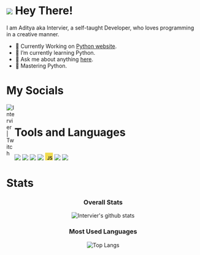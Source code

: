 # <img src="https://cdn.discordapp.com/emojis/776716850301763605.gif?v=1" width="40"> Hey There! 

I am Aditya aka Intervier, a self-taught Developer, who loves programming in a creative manner.


- 🔭 Currently Working on [Python website](https://github.com/BIGBEASTISHANK/login_website).
- 🌱 I’m currently learning Python.
- 💬 Ask me about anything [here](https://github.com/Intervier22/Intervier22/issues).
- 💪 Mastering Python.
# My Socials

<a href="https://instagram.com/mradityaraj22">
  <img align="left" alt="Intervier | Twitch" width="21px" src="https://logodownload.org/wp-content/uploads/2017/04/instagram-logo.png">
</a>
<br />

# Tools and Languages
<br />
<code><img height="20" src="https://cdn.discordapp.com/attachments/765049600817233931/781425295622012968/visual-studio-code.png"></code>
<code><img height="20" src="https://upload.wikimedia.org/wikipedia/commons/thumb/1/18/ISO_C%2B%2B_Logo.svg/120px-ISO_C%2B%2B_Logo.svg.png"></code>
<code><img height="20" src="hhttps://upload.wikimedia.org/wikipedia/commons/1/19/C_Logo.png"></code>
<code><img height="20" src="https://cdn.discordapp.com/attachments/765049600817233931/781426103742234634/html.png"></code>
<code><img height="20" src="https://raw.githubusercontent.com/github/explore/80688e429a7d4ef2fca1e82350fe8e3517d3494d/topics/javascript/javascript.png"></code>
<code><img height="20" src="https://upload.wikimedia.org/wikipedia/commons/thumb/d/d5/CSS3_logo_and_wordmark.svg/120px-CSS3_logo_and_wordmark.svg.png"></code>
<code><img height="20" src="https://upload.wikimedia.org/wikipedia/commons/thumb/c/c3/Python-logo-notext.svg/1200px-Python-logo-notext.svg.png"></code> <br />

# Stats

<div align="center">
  
### Overall Stats
![Intervier's github stats](https://github-readme-stats.vercel.app/api?username=Intervier22&count_private=true&theme=great-gatsby)
  
### Most Used Languages
![Top Langs](https://github-readme-stats.vercel.app/api/top-langs/?username=Intervier22&theme=great-gatsby)
</div>
